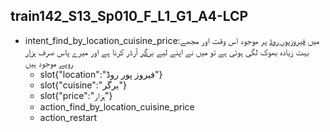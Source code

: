 ## train142_S13_Sp010_F_L1_G1_A4-LCP
* intent_find_by_location_cuisine_price:میں [فیروزپور روڈ](location) پر موجود اس وقت اور مجھے بہت زیادہ بھوک لگی ہوئی ہے تو میں نے اپنے لیے [برگر](cuisine) آرڈر کرنا ہے اور میرے پاس صرف [ہزار](price) روپے موجود ہیں
	- slot{"location":"فیروز پور روڈ"}
	- slot{"cuisine":"برگر"}
	- slot{"price":"ہزار"}
	- action_find_by_location_cuisine_price
	- action_restart